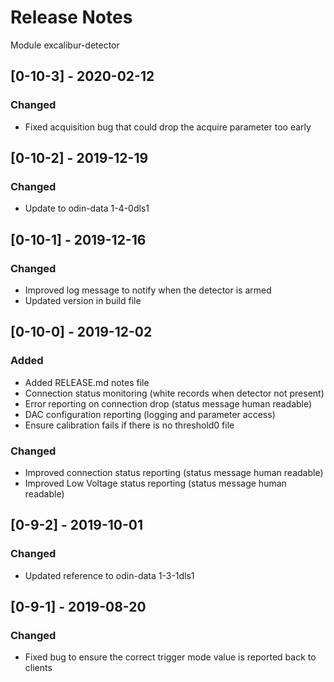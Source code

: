 # Release Notes

Module excalibur-detector

## [0-10-3] - 2020-02-12
### Changed
- Fixed acquisition bug that could drop the acquire parameter too early

## [0-10-2] - 2019-12-19
### Changed
- Update to odin-data 1-4-0dls1

## [0-10-1] - 2019-12-16
### Changed
- Improved log message to notify when the detector is armed
- Updated version in build file

## [0-10-0] - 2019-12-02
### Added
- Added RELEASE.md notes file
- Connection status monitoring (white records when detector not present)
- Error reporting on connection drop (status message human readable)
- DAC configuration reporting (logging and parameter access)
- Ensure calibration fails if there is no threshold0 file

### Changed
- Improved connection status reporting (status message human readable)
- Improved Low Voltage status reporting (status message human readable)

## [0-9-2] - 2019-10-01
### Changed
- Updated reference to odin-data 1-3-1dls1

## [0-9-1] - 2019-08-20
### Changed
- Fixed bug to ensure the correct trigger mode value is reported back to clients

